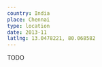 ```yaml
---
country: India
place: Chennai
type: location
date: 2013-11
latlng: 13.0478221, 80.068582
---
```


TODO
